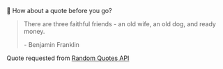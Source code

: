 📣 How about a quote before you go?

> There are three faithful friends - an old wife, an old dog, and ready money.
>
> <p>- Benjamin Franklin</p>

Quote requested from [Random Quotes API](https://github.com/lukePeavey/quotable)
